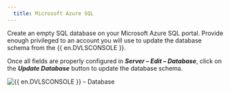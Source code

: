 ```yaml
---
  title: Microsoft Azure SQL
---
```

Create an empty SQL database on your Microsoft Azure SQL portal. Provide enough privileged to an account you will use to update the database schema from the {{ en.DVLSCONSOLE }}.  

Once all fields are properly configured in ***Server – Edit – Database***, click on the ***Update Database*** button to update the database schema. 

![{{ en.DVLSCONSOLE }} – Database](https://webdevolutions.azureedge.net/docs/en/server/ServerOp8132.png) 